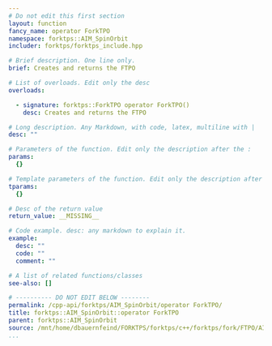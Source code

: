 ```yaml
---
# Do not edit this first section
layout: function
fancy_name: operator ForkTPO
namespace: forktps::AIM_SpinOrbit
includer: forktps/forktps_include.hpp

# Brief description. One line only.
brief: Creates and returns the FTPO

# List of overloads. Edit only the desc
overloads:

  - signature: forktps::ForkTPO operator ForkTPO()
    desc: Creates and returns the FTPO

# Long description. Any Markdown, with code, latex, multiline with |
desc: ""

# Parameters of the function. Edit only the description after the :
params:
  {}

# Template parameters of the function. Edit only the description after the :
tparams:
  {}

# Desc of the return value
return_value: __MISSING__

# Code example. desc: any markdown to explain it.
example:
  desc: ""
  code: ""
  comment: ""

# A list of related functions/classes
see-also: []

# ---------- DO NOT EDIT BELOW --------
permalink: /cpp-api/forktps/AIM_SpinOrbit/operator ForkTPO/
title: forktps::AIM_SpinOrbit::operator ForkTPO
parent: forktps::AIM_SpinOrbit
source: /mnt/home/dbauernfeind/FORKTPS/forktps/c++/forktps/fork/FTPO/AIM_SpinOrbit.hpp
...
```


